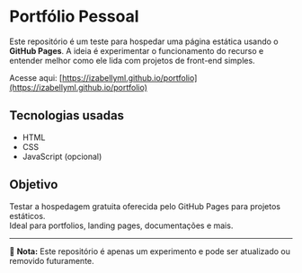 # Portfólio Pessoal

Este repositório é um teste para hospedar uma página estática usando o **GitHub Pages**. A ideia é experimentar o funcionamento do recurso e entender melhor como ele lida com projetos de front-end simples.

Acesse aqui: [https://izabellyml.github.io/portfolio](https://izabellyml.github.io/portfolio)

## Tecnologias usadas

- HTML
- CSS
- JavaScript (opcional)

## Objetivo

Testar a hospedagem gratuita oferecida pelo GitHub Pages para projetos estáticos.  
Ideal para portfolios, landing pages, documentações e mais.

---

📌 **Nota:** Este repositório é apenas um experimento e pode ser atualizado ou removido futuramente.

